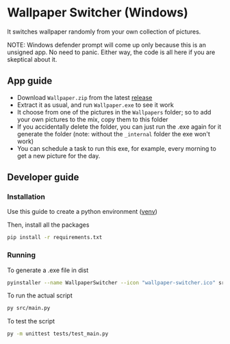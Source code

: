 # Wallpaper Switcher (Windows)

It switches wallpaper randomly from your own collection of pictures.

NOTE: Windows defender prompt will come up only because this is an unsigned app. No need to panic. Either way, the code is all here if you are skeptical about it.

## App guide

- Download `Wallpaper.zip` from the latest [release](https://github.com/hasan-abir/wallpaper-switcher/releases/tag/v1.0.0)
- Extract it as usual, and run `Wallpaper.exe` to see it work
- It choose from one of the pictures in the `Wallpapers` folder; so to add your own pictures to the mix, copy them to this folder
- If you accidentally delete the folder, you can just run the .exe again for it generate the folder (note: without the `_internal` folder the exe won't work)
- You can schedule a task to run this exe, for example, every morning to get a new picture for the day.

## Developer guide

### Installation

Use this guide to create a python environment ([venv](https://docs.python.org/3/library/venv.html))

Then, install all the packages

```bash
pip install -r requirements.txt
```

### Running

To generate a .exe file in dist

```bash
pyinstaller --name WallpaperSwitcher --icon "wallpaper-switcher.ico" src/main.py
```

To run the actual script

```bash
py src/main.py
```

To test the script

```bash
py -m unittest tests/test_main.py
```
